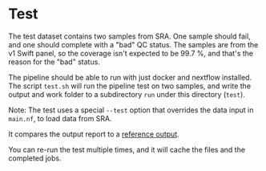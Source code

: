 # Test

The test dataset contains two samples from SRA. One sample should fail, and one should complete with a "bad" QC status.
The samples are from the v1 Swift panel, so the coverage isn't expected to be 99.7 %, and that's the reason for the
"bad" status. 

The pipeline should be able to run with just docker and nextflow installed.
The script `test.sh` will run the pipeline test on two samples, and write the output and work folder to a
subdirectory `run` under this directory (`test`).

Note: The test uses a special `--test` option that overrides the data input in `main.nf`, to load data from 
SRA.

It compares the output report to a [reference output](fasit/report_v8.tsv).

You can re-run the test multiple times, and it will cache the files and the completed jobs.
